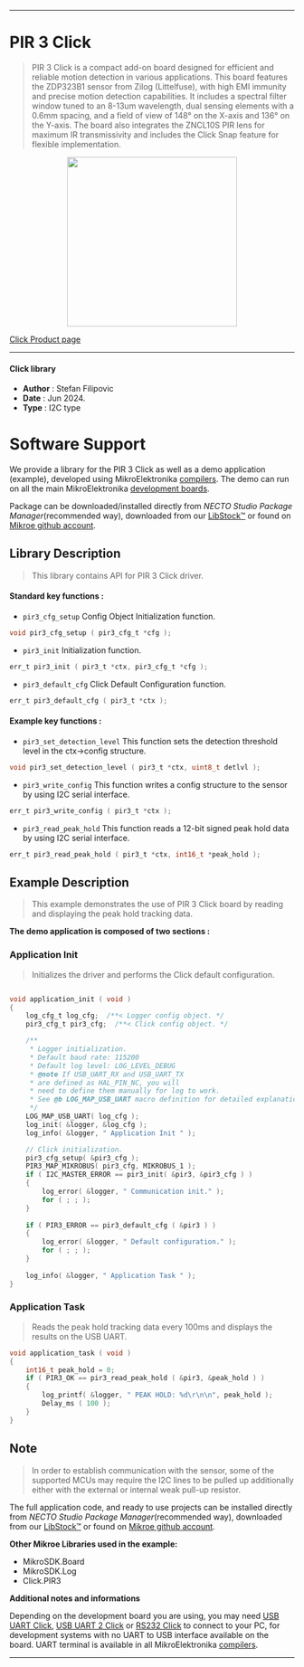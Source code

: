 
---
# PIR 3 Click

> PIR 3 Click is a compact add-on board designed for efficient and reliable motion detection in various applications. This board features the ZDP323B1 sensor from Zilog (Littelfuse), with high EMI immunity and precise motion detection capabilities. It includes a spectral filter window tuned to an 8-13um wavelength, dual sensing elements with a 0.6mm spacing, and a field of view of 148° on the X-axis and 136° on the Y-axis. The board also integrates the ZNCL10S PIR lens for maximum IR transmissivity and includes the Click Snap feature for flexible implementation.

<p align="center">
  <img src="https://download.mikroe.com/images/click_for_ide/pir3_click.png" height=300px>
</p>

[Click Product page](https://www.mikroe.com/pir-3-click)

---


#### Click library

- **Author**        : Stefan Filipovic
- **Date**          : Jun 2024.
- **Type**          : I2C type


# Software Support

We provide a library for the PIR 3 Click
as well as a demo application (example), developed using MikroElektronika
[compilers](https://www.mikroe.com/necto-studio).
The demo can run on all the main MikroElektronika [development boards](https://www.mikroe.com/development-boards).

Package can be downloaded/installed directly from *NECTO Studio Package Manager*(recommended way), downloaded from our [LibStock&trade;](https://libstock.mikroe.com) or found on [Mikroe github account](https://github.com/MikroElektronika/mikrosdk_click_v2/tree/master/clicks).

## Library Description

> This library contains API for PIR 3 Click driver.

#### Standard key functions :

- `pir3_cfg_setup` Config Object Initialization function.
```c
void pir3_cfg_setup ( pir3_cfg_t *cfg );
```

- `pir3_init` Initialization function.
```c
err_t pir3_init ( pir3_t *ctx, pir3_cfg_t *cfg );
```

- `pir3_default_cfg` Click Default Configuration function.
```c
err_t pir3_default_cfg ( pir3_t *ctx );
```

#### Example key functions :

- `pir3_set_detection_level` This function sets the detection threshold level in the ctx->config structure.
```c
void pir3_set_detection_level ( pir3_t *ctx, uint8_t detlvl );
```

- `pir3_write_config` This function writes a config structure to the sensor by using I2C serial interface.
```c
err_t pir3_write_config ( pir3_t *ctx );
```

- `pir3_read_peak_hold` This function reads a 12-bit signed peak hold data by using I2C serial interface.
```c
err_t pir3_read_peak_hold ( pir3_t *ctx, int16_t *peak_hold );
```

## Example Description

> This example demonstrates the use of PIR 3 Click board by reading and displaying the peak hold tracking data.

**The demo application is composed of two sections :**

### Application Init

> Initializes the driver and performs the Click default configuration.

```c

void application_init ( void )
{
    log_cfg_t log_cfg;  /**< Logger config object. */
    pir3_cfg_t pir3_cfg;  /**< Click config object. */

    /** 
     * Logger initialization.
     * Default baud rate: 115200
     * Default log level: LOG_LEVEL_DEBUG
     * @note If USB_UART_RX and USB_UART_TX 
     * are defined as HAL_PIN_NC, you will 
     * need to define them manually for log to work. 
     * See @b LOG_MAP_USB_UART macro definition for detailed explanation.
     */
    LOG_MAP_USB_UART( log_cfg );
    log_init( &logger, &log_cfg );
    log_info( &logger, " Application Init " );

    // Click initialization.
    pir3_cfg_setup( &pir3_cfg );
    PIR3_MAP_MIKROBUS( pir3_cfg, MIKROBUS_1 );
    if ( I2C_MASTER_ERROR == pir3_init( &pir3, &pir3_cfg ) ) 
    {
        log_error( &logger, " Communication init." );
        for ( ; ; );
    }
    
    if ( PIR3_ERROR == pir3_default_cfg ( &pir3 ) )
    {
        log_error( &logger, " Default configuration." );
        for ( ; ; );
    }
    
    log_info( &logger, " Application Task " );
}

```

### Application Task

> Reads the peak hold tracking data every 100ms and displays the results on the USB UART.

```c
void application_task ( void )
{
    int16_t peak_hold = 0;
    if ( PIR3_OK == pir3_read_peak_hold ( &pir3, &peak_hold ) )
    {
        log_printf( &logger, " PEAK HOLD: %d\r\n\n", peak_hold );
        Delay_ms ( 100 );
    }
}
```

## Note

> In order to establish communication with the sensor, some of the supported MCUs may require
the I2C lines to be pulled up additionally either with the external or internal weak pull-up resistor.

The full application code, and ready to use projects can be installed directly from *NECTO Studio Package Manager*(recommended way), downloaded from our [LibStock&trade;](https://libstock.mikroe.com) or found on [Mikroe github account](https://github.com/MikroElektronika/mikrosdk_click_v2/tree/master/clicks).

**Other Mikroe Libraries used in the example:**

- MikroSDK.Board
- MikroSDK.Log
- Click.PIR3

**Additional notes and informations**

Depending on the development board you are using, you may need
[USB UART Click](https://www.mikroe.com/usb-uart-click),
[USB UART 2 Click](https://www.mikroe.com/usb-uart-2-click) or
[RS232 Click](https://www.mikroe.com/rs232-click) to connect to your PC, for
development systems with no UART to USB interface available on the board. UART
terminal is available in all MikroElektronika
[compilers](https://shop.mikroe.com/compilers).

---
